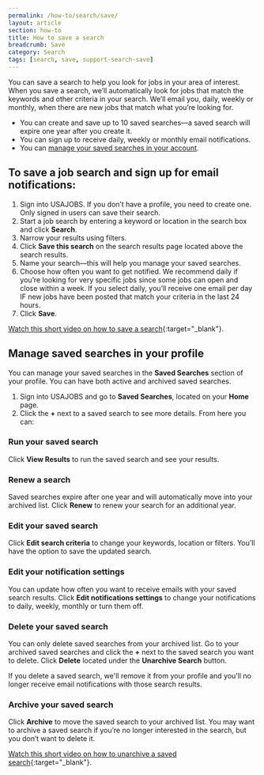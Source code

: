 ```yaml
---
permalink: /how-to/search/save/
layout: article
section: how-to
title: How to save a search
breadcrumb: Save
category: Search
tags: [search, save, support-search-save]
---
```


You can save a search to help you look for jobs in your area of interest. When you save a search, we’ll automatically look for jobs that match the keywords and other criteria in your search. We’ll email you, daily, weekly or monthly, when there are new jobs that match what you’re looking for.

* You can create and save up to 10 saved searches—a saved search will expire one year after you create it.
* You can sign up to receive daily, weekly or monthly email notifications.
* You can [manage your saved searches in your account](#manage-saved-searches-in-your-account).

## To save a job search and sign up for email notifications:

1.	Sign into USAJOBS. If you don’t have a profile, you need to create one. Only signed in users can save their search.
2.	Start a job search by entering a keyword or location in the search box and click **Search**.
3.	Narrow your results using filters.
4.	Click **Save this search** on the search results page located above the search results.
5.	Name your search—this will help you manage your saved searches.
6.	Choose how often you want to get notified. We recommend daily if you’re looking for very specific jobs since some jobs can open and close within a week. If you select daily, you’ll receive one email per day IF new jobs have been posted that match your criteria in the last 24 hours.
7.	Click **Save**.

[Watch this short video on how to save a search](https://www.youtube.com/watch?v=pd-MuzSK3qw&feature=youtu.be){:target="_blank"}.

## Manage saved searches in your profile
You can manage your saved searches in the **Saved Searches** section of your profile. You can have both active and archived saved searches.

1.	Sign into USAJOBS and go to **Saved Searches**, located on your **Home** page.
2.	Click the **+** next to a saved search to see more details. From here you can:

### Run your saved search
Click **View Results** to run the saved search and see your results.

###  Renew a search
Saved searches expire after one year and will automatically move into your archived list. Click **Renew** to renew your search for an additional year.

### Edit your saved search
Click **Edit search criteria** to change your keywords, location or filters. You’ll have the option to save the updated search.

### Edit your notification settings
You can update how often you want to receive emails with your saved search results. Click **Edit notifications settings** to change your notifications to daily, weekly, monthly or turn them off.

### Delete your saved search
You can only delete saved searches from your archived list. Go to your archived saved searches and click the **+** next to the saved search you want to delete. Click **Delete** located under the **Unarchive Search** button.

If you delete a saved search, we'll remove it from your profile and you’ll no longer receive email notifications with those search results.

### Archive your saved search
Click **Archive** to move the saved search to your archived list. You may want to archive a saved search if you’re no longer interested in the search, but you don’t want to delete it.

[Watch this short video on how to unarchive a saved search](https://www.youtube.com/watch?v=_MzVCmJ9J_0&feature=youtu.be){:target="_blank"}.
